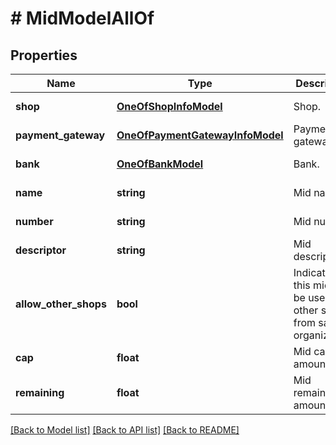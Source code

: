 # # MidModelAllOf

## Properties

Name | Type | Description | Notes
------------ | ------------- | ------------- | -------------
**shop** | [**OneOfShopInfoModel**](OneOfShopInfoModel.md) | Shop. | [optional] [readonly]
**payment_gateway** | [**OneOfPaymentGatewayInfoModel**](OneOfPaymentGatewayInfoModel.md) | Payment gateway. | [optional] [readonly]
**bank** | [**OneOfBankModel**](OneOfBankModel.md) | Bank. | [optional] [readonly]
**name** | **string** | Mid name. | [optional] [readonly]
**number** | **string** | Mid number. | [optional] [readonly]
**descriptor** | **string** | Mid descriptor. | [optional] [readonly]
**allow_other_shops** | **bool** | Indicates if this mid can be used in other shops from same organization. | [optional] [readonly]
**cap** | **float** | Mid cap amount. | [optional] [readonly]
**remaining** | **float** | Mid remaining amount. | [optional] [readonly]

[[Back to Model list]](../../README.md#models) [[Back to API list]](../../README.md#endpoints) [[Back to README]](../../README.md)
